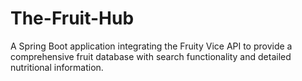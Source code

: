 # The-Fruit-Hub
A Spring Boot application integrating the Fruity Vice API to provide a comprehensive fruit database with search functionality and detailed nutritional information.
